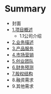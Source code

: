 # Summary

* 封面
* [1.项目概述](1xiang_mu_gai_shu.md)
   * 1.1公司介绍
* [2.业务描述](2ye_wu_miao_shu.md)
* [3.产品服务](3chan_pin_fu_wu.md)
* [4.市场营销](4shi_chang_ying_xiao.md)
* [5.创业团队](5chuang_ye_tuan_dui.md)
* [6.财务预测](6cai_wu_yu_ce.md)
* [7.股权结构](7gu_quan_jie_gou.md)
* 8.融资需求
* 9.其他需求

